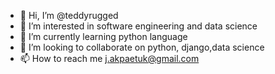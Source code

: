 - 👋 Hi, I’m @teddyrugged
- 👀 I’m interested in software engineering and data science
- 🌱 I’m currently learning python language
- 💞️ I’m looking to collaborate on python, django,data science
- 📫 How to reach me j.akpaetuk@gmail.com

<!---
teddyrugged/teddyrugged is a ✨ special ✨ repository because its `README.md` (this file) appears on your GitHub profile.
You can click the Preview link to take a look at your changes.
--->
